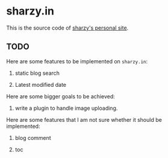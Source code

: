 # sharzy.in

This is the source code of [sharzy's personal site](https://sharzy.in). 

## TODO

Here are some features to be implemented on `sharzy.in`: 

1. static blog search

1. Latest modified date

Here are some bigger goals to be achieved: 

1. write a plugin to handle image uploading. 

Here are some features that I am not sure whether it should be implemented: 

1. blog comment

2. toc
